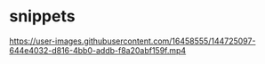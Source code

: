 # snippets



https://user-images.githubusercontent.com/16458555/144725097-644e4032-d816-4bb0-addb-f8a20abf159f.mp4

